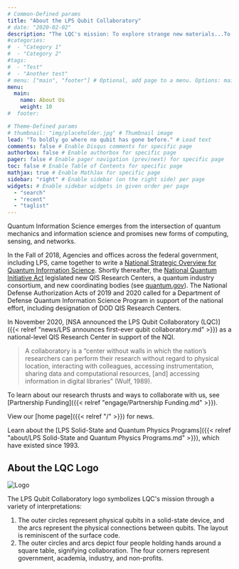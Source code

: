 ```yaml
---
# Common-Defined params
title: "About the LPS Qubit Collaboratory"
# date: "2020-02-02"
description: "The LQC's mission: To explore strange new materials...To seek out new designs; new control approaches...To boldly go where no qubit has gone before."
#categories:
#  - "Category 1"
#  - "Category 2"
#tags:
#  - "Test"
#  - "Another test"
# menu: ["main", "footer"] # Optional, add page to a menu. Options: main, side, footer
menu:
  main:
    name: About Us
    weight: 10
#  footer:

# Theme-Defined params
# thumbnail: "img/placeholder.jpg" # Thumbnail image
lead: "To boldly go where no qubit has gone before." # Lead text
comments: false # Enable Disqus comments for specific page
authorbox: false # Enable authorbox for specific page
pager: false # Enable pager navigation (prev/next) for specific page
toc: false # Enable Table of Contents for specific page
mathjax: true # Enable MathJax for specific page
sidebar: "right" # Enable sidebar (on the right side) per page
widgets: # Enable sidebar widgets in given order per page
  - "search"
  - "recent"
  - "taglist"
---
```


Quantum Information Science emerges from the intersection of quantum mechanics and information science and promises new forms of computing, sensing, and networks.

In the Fall of 2018, Agencies and offices across the federal government, including LPS, came together to write a [National Strategic Overview for Quantum Information Science](https://www.whitehouse.gov/wp-content/uploads/2018/09/National-Strategic-Overview-for-Quantum-Information-Science.pdf). Shortly thereafter, the [National Quantum Initiative Act](https://www.congress.gov/bill/115th-congress/house-bill/6227) legislated new QIS Research Centers, a quantum industry consortium, and new coordinating bodies (see [quantum.gov](https://quantum.gov/)). The National Defense Authorization Acts of 2019 and 2020 called for a Department of Defense Quantum Information Science Program in support of the national effort, including designation of DOD QIS Research Centers.

In November 2020, [NSA announced the LPS Qubit Collaboratory (LQC)]({{< relref "news/LPS announces first-ever qubit collaboratory.md"  >}}) as a national-level QIS Research Center in support of the NQI.  

> A collaboratory is a “center without walls in which the nation’s researchers can perform their research without regard to physical location, interacting with colleagues, accessing instrumentation, sharing data and computational resources, [and] accessing information in digital libraries” (Wulf, 1989).

To learn about our research thrusts and ways to collaborate with us, see [Partnership Funding]({{< relref "engage/Partnership Funding.md" >}}).

View our [home page]({{< relref "/" >}}) for news.

Learn about the [LPS Solid-State and Quantum Physics Programs]({{< relref "about/LPS Solid-State and Quantum Physics Programs.md" >}}), which have existed since 1993.

## About the LQC Logo

![Logo](/img/collablogo5.png)  

The LPS Qubit Collaboratory logo symbolizes LQC's mission through a variety of interpretations:
1. The outer circles represent physical qubits in a solid-state device, and the arcs represent the
physical connections between qubits. The layout is reminiscent of the surface code.
2. The outer circles and arcs depict four people holding hands around a square table, signifying
collaboration. The four corners represent government, academia, industry, and non-profits.
